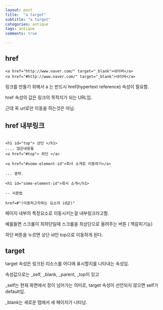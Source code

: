 ```yaml
---
layout: post
title:  "a target"
subtitle: "a target"
categories: antique
tags: antique
comments: true

---
```


href
---

```
<a href="http://www.naver.com/" target="_blank">네이버</a>
<a href="#http://www.naver.com/" target="_blank">네이버</a>
```

링크를 만들기 위해서 a 는 반드시 href(hypertext reference) 속성이 필요함.

href 속성의 값은 링크의 목적지가 되는 URL임.

근데 꼭 url로만 이동을 하는것은 아님.


href 내부링크
---

```

<h1 id="top"> 상단 </h1>
.... 많은내용들
<a href="#top"> 하단 </a>

<a href="#some-element-id">회사 소개로 이동하기</a>

... 중략.

<h1 id="some-element-id">회사 소개</h1>

-- 사용법

href=#"(이동하고자하는 요소의 id값)"

```

페이지 내부의 특정요소로 이동시키는걸 내부링크라고함.

예를들면 스크롤이 최하단일때 스크롤을 최상단으로 올려주는 버튼 ( 책갈피기능)

하단 버튼을 누르면 상단 id인 top으로 이동하게 된다.

target
---

target 속성은 링크된 리소스를 어디에 표시할지를 나타내는 속성임.

속성값으로는 _self, _blank, _parent, _top이 있고

_self는 현재 화면에서 창이 넘어가는 의미로, target 속성이 선언되지 않으면 self가 default임.

_blank는 새로운 탭에서 새 페이지가 나타남.
